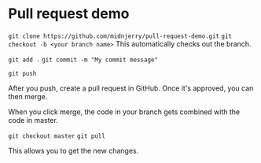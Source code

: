 # Pull request demo

`git clone https://github.com/midnjerry/pull-request-demo.git`
`git checkout -b <your branch name>`
This automatically checks out the branch.

`git add .`
`git commit -m "My commit message"`

`git push`

After you push, create a pull request in GitHub.  Once it's approved, you can then merge.

When you click merge, the code in your branch gets combined with the code in master.

`git checkout master`
`git pull`

This allows you to get the new changes.
